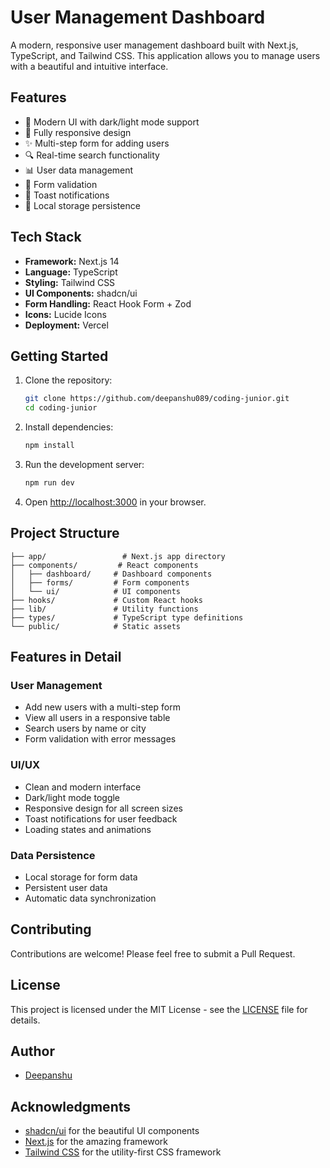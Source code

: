# User Management Dashboard

A modern, responsive user management dashboard built with Next.js, TypeScript, and Tailwind CSS. This application allows you to manage users with a beautiful and intuitive interface.

## Features

- 🎨 Modern UI with dark/light mode support
- 📱 Fully responsive design
- ✨ Multi-step form for adding users
- 🔍 Real-time search functionality
- 📊 User data management
- 🎯 Form validation
- 🔔 Toast notifications
- 💾 Local storage persistence

## Tech Stack

- **Framework:** Next.js 14
- **Language:** TypeScript
- **Styling:** Tailwind CSS
- **UI Components:** shadcn/ui
- **Form Handling:** React Hook Form + Zod
- **Icons:** Lucide Icons
- **Deployment:** Vercel

## Getting Started

1. Clone the repository:
   ```bash
   git clone https://github.com/deepanshu089/coding-junior.git
   cd coding-junior
   ```

2. Install dependencies:
   ```bash
   npm install
   ```

3. Run the development server:
   ```bash
   npm run dev
   ```

4. Open [http://localhost:3000](http://localhost:3000) in your browser.

## Project Structure

```
├── app/                 # Next.js app directory
├── components/         # React components
│   ├── dashboard/     # Dashboard components
│   ├── forms/         # Form components
│   └── ui/            # UI components
├── hooks/             # Custom React hooks
├── lib/               # Utility functions
├── types/             # TypeScript type definitions
└── public/            # Static assets
```

## Features in Detail

### User Management
- Add new users with a multi-step form
- View all users in a responsive table
- Search users by name or city
- Form validation with error messages

### UI/UX
- Clean and modern interface
- Dark/light mode toggle
- Responsive design for all screen sizes
- Toast notifications for user feedback
- Loading states and animations

### Data Persistence
- Local storage for form data
- Persistent user data
- Automatic data synchronization

## Contributing

Contributions are welcome! Please feel free to submit a Pull Request.

## License

This project is licensed under the MIT License - see the [LICENSE](LICENSE) file for details.

## Author

- [Deepanshu](https://github.com/deepanshu089)

## Acknowledgments

- [shadcn/ui](https://ui.shadcn.com/) for the beautiful UI components
- [Next.js](https://nextjs.org/) for the amazing framework
- [Tailwind CSS](https://tailwindcss.com/) for the utility-first CSS framework 